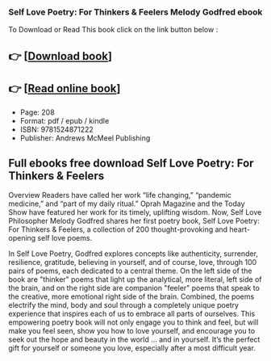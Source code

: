 ### Self Love Poetry: For Thinkers & Feelers Melody Godfred ebook

To Download or Read This book click on the link button below :

## 👉  [**[Download book](http://get-pdfs.com/download.php?group=book&from=github.com&id=612018&lnk=1081 "Download book")**]

## 👉  [**[Read online book](http://get-pdfs.com/download.php?group=book&from=github.com&id=612018&lnk=1081 "Read online book")**]


* Page: 208
* Format: pdf / epub / kindle
* ISBN: 9781524871222
* Publisher: Andrews McMeel Publishing



## Full ebooks free download Self Love Poetry: For Thinkers & Feelers


Overview
Readers have called her work “life changing,” “pandemic medicine,” and “part of my daily ritual.” Oprah Magazine and the Today Show have featured her work for its timely, uplifting wisdom. Now, Self Love Philosopher Melody Godfred shares her first poetry book, Self Love Poetry: For Thinkers &amp; Feelers, a collection of 200 thought-provoking and heart-opening self love poems.

 In Self Love Poetry, Godfred explores concepts like authenticity, surrender, resilience, gratitude, believing in yourself, and of course, love, through 100 pairs of poems, each dedicated to a central theme. On the left side of the book are &quot;thinker&quot; poems that light up the analytical, more literal, left side of the brain, and on the right side are companion &quot;feeler&quot; poems that speak to the creative, more emotional right side of the brain. Combined, the poems electrify the mind, body and soul through a completely unique poetry experience that inspires each of us to embrace all parts of ourselves. This empowering poetry book will not only engage you to think and feel, but will make you feel seen, show you how to love yourself, and encourage you to seek out the hope and beauty in the world … and in yourself. It’s the perfect gift for yourself or someone you love, especially after a most difficult year. 



